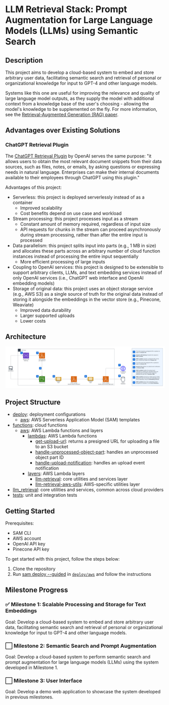 # LLM Retrieval Stack: Prompt Augmentation for Large Language Models (LLMs) using Semantic Search

## Description

This project aims to develop a cloud-based system to embed and store arbitrary user data, facilitating semantic search and retrieval of personal or organizational knowledge for input to GPT-4 and other language models.

Systems like this one are useful for improving the relevance and quality of large language model outputs, as they supply the model with additional context from a knowledge base of the user's choosing - allowing the model's knowledge to be supplemented on the fly. For more information, see the [Retrieval-Augmented Generation (RAG) paper](https://arxiv.org/abs/2005.11401).

## Advantages over Existing Solutions

### ChatGPT Retrieval Plugin

The [ChatGPT Retrieval Plugin](https://github.com/openai/chatgpt-retrieval-plugin#chatgpt-retrieval-plugin) by OpenAI serves the same purpose: "it allows users to obtain the most relevant document snippets from their data sources, such as files, notes, or emails, by asking questions or expressing needs in natural language. Enterprises can make their internal documents available to their employees through ChatGPT using this plugin."

Advantages of this project:

- Serverless: this project is deployed serverlessly instead of as a container
    - Improved scalability
    - Cost benefits depend on use case and workload
- Stream processing: this project processes input as a stream
    - Constant amount of memory required, regardless of input size
    - API requests for chunks in the stream can proceed asynchronously during stream processing, rather than after the entire input is processed
- Data parallelism: this project splits input into parts (e.g., 1 MB in size) and allocates these parts across an arbitrary number of cloud function instances instead of processing the entire input sequentially
    - More efficient processing of large inputs
- Coupling to OpenAI services: this project is designed to be extensible to support arbitrary clients, LLMs, and text embedding services instead of only OpenAI services (i.e., ChatGPT web interface and OpenAI embedding models)
- Storage of original data: this project uses an object storage service (e.g., AWS S3) as a single source of truth for the original data instead of storing it alongside the embeddings in the vector store (e.g., Pinecone, Weaviate)
    - Improved data durability
    - Larger supported uploads
    - Lower costs

## Architecture

<div align="center">
  <img src="https://raw.githubusercontent.com/callumcurtis/llm-retrieval-stack/main/docs/aws-system-architecture.png">
</div>

## Project Structure

- [deploy](deploy/): deployment configurations
    - [aws](deploy/aws/): AWS Serverless Application Model (SAM) templates
- [functions](functions/): cloud functions
    - [aws](functions/aws/): AWS Lambda functions and layers
        - [lambdas](functions/aws/lambdas/): AWS Lambda functions
            - [get-upload-url](functions/aws/lambdas/get-upload-url/): returns a presigned URL for uploading a file to an S3 bucket
            - [handle-unprocessed-object-part](functions/aws/lambdas/handle-unprocessed-object-part/): handles an unprocessed object part ID
            - [handle-upload-notification](functions/aws/lambdas/handle-upload-notification/): handles an upload event notification
        - [layers](functions/aws/layers/): AWS Lambda layers
            - [llm-retrieval](functions/aws/layers/llm-retrieval/): core utilities and services layer
            - [llm-retrieval-aws-utils](functions/aws/layers/llm-retrieval-aws-utils/): AWS-specific utilities layer
- [llm_retrieval](llm_retrieval/): core utilities and services, common across cloud providers
- [tests](tests/): unit and integration tests

## Getting Started

Prerequisites:
- SAM CLI
- AWS account
- OpenAI API key
- Pinecone API key

To get started with this project, follow the steps below:

1. Clone the repository
2. Run [sam deploy --guided](https://docs.aws.amazon.com/serverless-application-model/latest/developerguide/sam-cli-command-reference-sam-deploy.html) in [`deploy/aws`](deploy/aws) and follow the instructions

## Milestone Progress

### :white_check_mark: Milestone 1: Scalable Processing and Storage for Text Embeddings

Goal: Develop a cloud-based system to embed and store arbitrary user data, facilitating semantic search and retrieval of personal or organizational knowledge for input to GPT-4 and other language models.

### :white_large_square: Milestone 2: Semantic Search and Prompt Augmentation

Goal: Develop a cloud-based system to perform semantic search and prompt augmentation for large language models (LLMs) using the system developed in Milestone 1.

### :white_large_square: Milestone 3: User Interface

Goal: Develop a demo web application to showcase the system developed in previous milestones.
